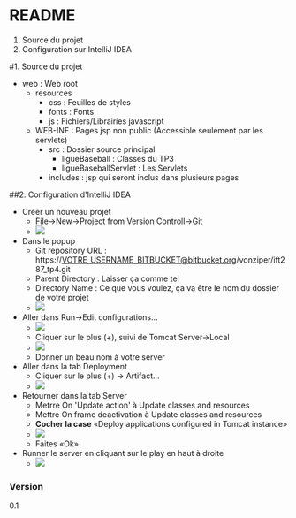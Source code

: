 # README #

1. Source du projet
2. Configuration sur IntelliJ IDEA

#1. Source du projet

- web : Web root
    - resources
        - css : Feuilles de styles
        - fonts : Fonts
        - js : Fichiers/Librairies javascript
    - WEB-INF : Pages jsp non public (Accessible seulement par les servlets)
        - src : Dossier source principal
            - ligueBaseball : Classes du TP3
            - ligueBaseballServlet : Les Servlets
        - includes : jsp qui seront inclus dans plusieurs pages

##2. Configuration d'IntelliJ IDEA

- Créer un nouveau projet
    * File->New->Project from Version Controll->Git
    * ![](http://105.imagebam.com/download/nx1x2IZ0fRMYSwD6AThXhw/40177/401765740/1.png)
- Dans le popup
    * Git repository URL : https://VOTRE_USERNAME_BITBUCKET@bitbucket.org/vonziper/ift287_tp4.git
    * Parent Directory : Laisser ça comme tel
    * Directory Name : Ce que vous voulez, ça va être le nom du dossier de votre projet
    * ![](http://105.imagebam.com/download/YfUpwSOfCFZ6SVJZRcZADQ/40177/401765742/2.png)
- Aller dans Run->Edit configurations...
    * ![](http://106.imagebam.com/download/2g_MHnPPsR5c-2aEeXVJcQ/40177/401765745/3.png)
    * Cliquer sur le plus (+), suivi de Tomcat Server->Local
    * ![](http://105.imagebam.com/download/JRA9NLH3YeP3qWo8zzeMiQ/40177/401765746/4.png)
    * Donner un beau nom à votre server
- Aller dans la tab Deployment
    * Cliquer sur le plus (+) -> Artifact...
    * ![](http://108.imagebam.com/download/tbRmCVraFAehjsQ9MtYxrQ/40177/401765749/5.png)
- Retourner dans la tab Server 
    * Metrre On 'Update action' à Update classes and resources
    * Mettre On frame deactivation à Update classes and resources
    * **Cocher la case** «Deploy applications configured in Tomcat instance»
    * ![](http://107.imagebam.com/download/wwjpnYBxoVvrphBRXRsPyg/40177/401765750/6.png)
    * Faites «Ok»
- Runner le server en cliquant sur le play en haut à droite
    * ![](http://108.imagebam.com/download/MmoZwMjcJWI5dXo9ekKp9w/40177/401767955/7.png)
### Version
0.1